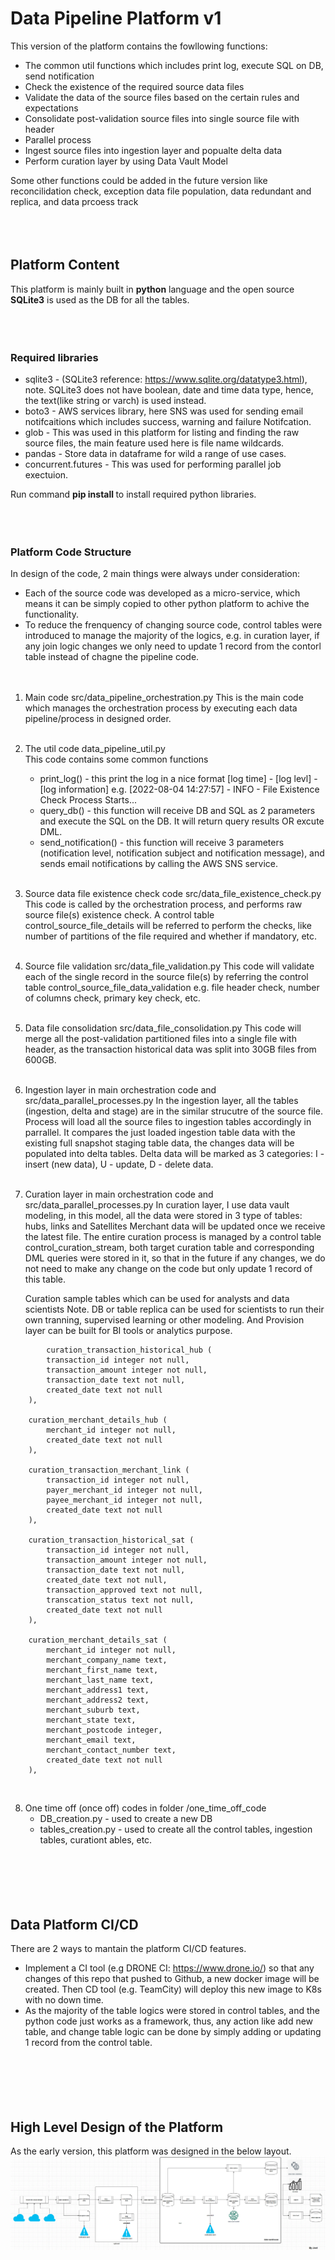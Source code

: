 # Data Pipeline Platform v1

This version of the platform contains the fowllowing functions:

* The common util functions which includes print log, execute SQL on DB, send notification
* Check the existence of the required source data files
* Validate the data of the source files based on the certain rules and expectations
* Consolidate post-validation source files into single source file with header
* Parallel process 
* Ingest source files into ingestion layer and popualte delta data
* Perform curation layer by using Data Vault Model


Some other functions could be added in the future version like reconcilidation check, exception data file population, data redundant and replica, and data prcoess track
<br><br><br><br>


## Platform Content

This platform is mainly built in **python** language and the open source **SQLite3** is used as the DB for all the tables.
<br><br><br><br>


### Required libraries 

 * sqlite3 - (SQLite3 reference: https://www.sqlite.org/datatype3.html), note. SQLite3 does not have boolean, date and time data type, hence, the text(like string or varch) is used instead.
 * boto3 - AWS services library, here SNS was used for sending email notifcaitions which includes success, warning and failure Notifcation.
 * glob - This was used in this platform for listing and finding the raw source files, the main feature used here is file name wildcards.
 * pandas - Store data in dataframe for wild a range of use cases.
 * concurrent.futures  - This was used for performing parallel job exectuion.

Run command **pip install <library>** to install required python libraries.
<br><br><br><br>


### Platform Code Structure 

In design of the code, 2 main things were always under consideration:
   * Each of the source code was developed as a micro-service, which means it can be simply copied to other python platform to achive the functionality.
   * To reduce the frenquency of changing source code, control tables were introduced to manage the majority of the logics, e.g. in curation layer, if any join logic changes we only need to update 1 record from the contorl table instead of chagne the pipeline code.
<br><br><br>


1. Main code src/data_pipeline_orchestration.py
    This is the main code which manages the orchestration process by executing each data pipeline/process in designed order.
<br><br>

2. The util code data_pipeline_util.py <br>
    This code contains some common functions
    * print_log() - this print the log in a nice format [log time] - [log levl] - [log information] e.g. [2022-08-04 14:27:57] - INFO - File Existence Check Process Starts...
    * query_db() - this function will receive DB and SQL as 2 parameters and execute the SQL on the DB. It will return query results OR excute DML. 
    * send_notification() - this function will receive 3 parameters (notification level, notification subject and notification message), and sends email notifications by calling the AWS SNS service.
<br><br>

3. Source data file existence check code src/data_file_existence_check.py
    This code is called by the orchestration process, and performs raw source file(s) existence check.
    A control table control_source_file_details will be referred to perform the checks, like number of partitions of the file required and whether if mandatory, etc.
<br><br>

4. Source file validation src/data_file_validation.py
    This code will validate each of the single record in the source file(s) by referring the control table control_source_file_data_validation e.g. file header check, number of columns check, primary key check, etc.
<br><br>

5. Data file consolidation src/data_file_consolidation.py
    This code will merge all the post-validation partitioned files into a single file with header, as the transaction historical data was split into 30GB files from 600GB.
<br><br>

6. Ingestion layer in main orchestration code and src/data_parallel_processes.py
    In the ingestion layer, all the tables (ingestion, delta and stage) are in the similar strucutre of the source file.
    Process will load all the source files to ingestion tables accordingly in parrallel.
    It compares the just loaded ingestion table data with the existing full snapshot staging table data, the changes data will be populated into delta tables. Delta data will be marked as 3 categories: I - insert (new data), U - update, D - delete data.
<br><br>

7. Curation layer in main orchestration code and src/data_parallel_processes.py
    In curation layer, I use data vault modeling, in this model, all the data were stored in 3 type of tables: hubs, links and Satellites
    Merchant data will be updated once we receive the latest file.
    The entire curation process is managed by a control table control_curation_stream, both target curation table and corresponding DML queries were stored in it, so that in the future if any changes, we do not need to make any change on the code but only update 1 record of this table.<br>

    Curation sample tables which can be used for analysts and data scientists 
    Note. DB or table replica can be used for scientists to run their own tranning, supervised learning or other modeling. And Provision layer can be built for BI tools or analytics purpose.
```
        curation_transaction_historical_hub (
		transaction_id integer not null,
		transaction_amount integer not null,
		transaction_date text not null,
		created_date text not null
	),

	curation_merchant_details_hub (
		merchant_id integer not null,
		created_date text not null
	),

	curation_transaction_merchant_link (
		transaction_id integer not null,
		payer_merchant_id integer not null,
		payee_merchant_id integer not null,
		created_date text not null
	),
	
	curation_transaction_historical_sat (
		transaction_id integer not null,
		transaction_amount integer not null,
		transaction_date text not null,
		created_date text not null,
		transaction_approved text not null,
		transcation_status text not null,
		created_date text not null
	),

	curation_merchant_details_sat (
		merchant_id integer not null,
		merchant_company_name text,
		merchant_first_name text,
		merchant_last_name text,
		merchant_address1 text,
		merchant_address2 text,
		merchant_suburb text,
		merchant_state text,
		merchant_postcode integer,
		merchant_email text,
		merchant_contact_number text,
		created_date text not null
	),
```    
<br>





8. One time off (once off) codes in folder /one_time_off_code
    * DB_creation.py  - used to create a new DB
    * tables_creation.py - used to create all the control tables, ingestion tables, curationt ables, etc.
<br><br><br><br><br><br>




## Data Platform CI/CD 

There are 2 ways to mantain the platform CI/CD features.
  * Implement a CI tool (e.g DRONE CI: https://www.drone.io/) so that any changes of this repo that pushed to Github, a new docker image will be created. Then CD tool (e.g. TeamCity) will deploy this new image to K8s with no down time.
  * As the majority of the table logics were stored in control tables, and the python code just works as a framework, thus, any action like add new table, and change table logic can be done by simply adding or updating 1 record from the control table.
<br><br><br><br><br><br>


## High Level Design of the Platform
As the early version, this platform was designed in the below layout.
![](images/data_flow.GIF)
